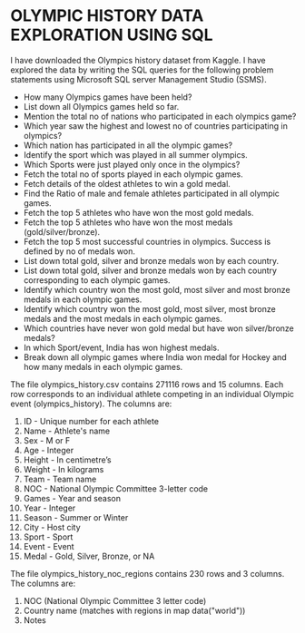 
# OLYMPIC HISTORY DATA EXPLORATION USING SQL

I have downloaded the Olympics history dataset from Kaggle. I have explored the data by writing the SQL queries for the following problem statements 
using Microsoft SQL server Management Studio (SSMS).

* How many Olympics games have been held?
* List down all Olympics games held so far.
*	Mention the total no of nations who participated in each olympics game?
*	Which year saw the highest and lowest no of countries participating in olympics?
*	Which nation has participated in all the olympic games?
*	Identify the sport which was played in all summer olympics.
*	Which Sports were just played only once in the olympics?
*	Fetch the total no of sports played in each olympic games.
*	Fetch details of the oldest athletes to win a gold medal.
*	Find the Ratio of male and female athletes participated in all olympic games.
*	Fetch the top 5 athletes who have won the most gold medals.
*	Fetch the top 5 athletes who have won the most medals (gold/silver/bronze).
*	Fetch the top 5 most successful countries in olympics. Success is defined by no of medals won.
*	List down total gold, silver and bronze medals won by each country.
*	List down total gold, silver and bronze medals won by each country corresponding to each olympic games.
*	Identify which country won the most gold, most silver and most bronze medals in each olympic games.
*	Identify which country won the most gold, most silver, most bronze medals and the most medals in each olympic games.
*	Which countries have never won gold medal but have won silver/bronze medals?
*	In which Sport/event, India has won highest medals.
*	Break down all olympic games where India won medal for Hockey and how many medals in each olympic games.


The file olympics_history.csv contains 271116 rows and 15 columns. Each row corresponds to an individual athlete competing in an
individual Olympic event (olympics_history). The columns are:

1.	ID - Unique number for each athlete
2.	Name - Athlete's name
3.	Sex - M or F
4.	Age - Integer
5.	Height - In centimetre’s
6.	Weight - In kilograms
7.	Team - Team name
8.	NOC - National Olympic Committee 3-letter code
9.	Games - Year and season
10.	Year - Integer
11.	Season - Summer or Winter
12.	City - Host city
13.	Sport - Sport
14.	Event - Event
15.	Medal - Gold, Silver, Bronze, or NA


The file olympics_history_noc_regions contains 230 rows and 3 columns. The columns are:

1.	NOC (National Olympic Committee 3 letter code)
2.	Country name (matches with regions in map data("world"))
3.	Notes


